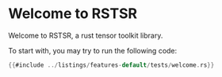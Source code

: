 # Welcome to RSTSR

Welcome to RSTSR, a rust tensor toolkit library.

To start with, you may try to run the following code:

```rust
{{#include ../listings/features-default/tests/welcome.rs}}
```
